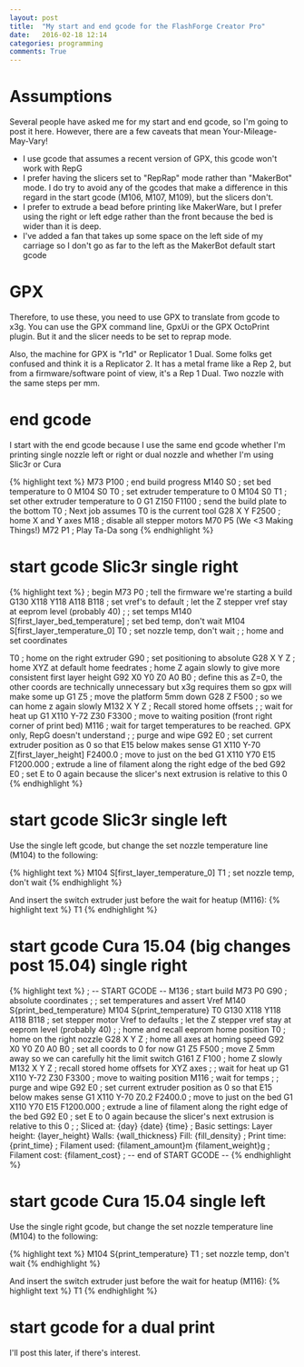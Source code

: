 ```yaml
---
layout: post
title:  "My start and end gcode for the FlashForge Creator Pro"
date:   2016-02-18 12:14
categories: programming
comments: True
---
```

# Assumptions
Several people have asked me for my start and end gcode, so I'm going to post
it here.  However, there are a few caveats that mean Your-Mileage-May-Vary!

* I use gcode that assumes a recent version of GPX, this gcode won't work with
  RepG
* I prefer having the slicers set to "RepRap" mode rather than "MakerBot" mode.
  I do try to avoid any of the gcodes that make a difference in this regard in
  the start gcode (M106, M107, M109), but the slicers don't.
* I prefer to extrude a bead before printing like MakerWare, but I prefer using
  the right or left edge rather than the front because the bed is wider than it
  is deep.
* I've added a fan that takes up some space on the left side of my carriage so
  I don't go as far to the left as the MakerBot default start gcode

# GPX
Therefore, to use these, you need to use GPX to translate from gcode to x3g.
You can use the GPX command line, GpxUi or the GPX OctoPrint plugin.  But it
and the slicer needs to be set to reprap mode.

Also, the machine for GPX is "r1d" or Replicator 1 Dual.  Some folks get
confused and think it is a Replicator 2.  It has a metal frame like a Rep 2,
but from a firmware/software point of view, it's a Rep 1 Dual.  Two nozzle with
the same steps per mm.

# end gcode
I start with the end gcode because I use the same end gcode whether I'm
printing single nozzle left or right or dual nozzle and whether I'm using
Slic3r or Cura

{% highlight text %}
M73 P100 ; end build progress
M140 S0 ; set bed temperature to 0
M104 S0 T0 ; set extruder temperature to 0
M104 S0 T1 ; set other extruder temperature to 0
G1 Z150 F1100 ; send the build plate to the bottom
T0 ; Next job assumes T0 is the current tool
G28 X Y F2500 ; home X and Y axes
M18 ; disable all stepper motors
M70 P5 (We <3 Making Things!)
M72 P1 ; Play Ta-Da song
{% endhighlight %}

# start gcode Slic3r single right
{% highlight text %}
; begin
M73 P0 ; tell the firmware we're starting a build
G130 X118 Y118 A118 B118 ; set vref's to default
; let the Z stepper vref stay at eeprom level (probably 40)
;
; set temps
M140 S[first_layer_bed_temperature] ; set bed temp, don't wait
M104 S[first_layer_temperature_0] T0 ; set nozzle temp, don't wait
;
; home and set coordinates

T0 ; home on the right extruder
G90 ;  set positioning to absolute
G28 X Y Z ; home XYZ at default home feedrates
; home Z again slowly to give more consistent first layer height
G92 X0 Y0 Z0 A0 B0 ; define this as Z=0, the other coords are technically unnecessary but x3g requires them so gpx will make some up
G1 Z5 ; move the platform 5mm down
G28 Z F500 ; so we can home z again slowly
M132 X Y Z  ; Recall stored home offsets
;
; wait for heat up
G1 X110 Y-72 Z30 F3300 ; move to waiting position (front right corner of print bed)
M116 ; wait for target temperatures to be reached. GPX only, RepG doesn't understand
;
; purge and wipe
G92 E0 ; set current extruder position as 0 so that E15 below makes sense
G1 X110 Y-70 Z[first_layer_height] F2400.0 ; move to just on the bed
G1 X110 Y70 E15 F1200.000 ; extrude a line of filament along the right edge of the bed
G92 E0 ; set E to 0 again because the slicer's next extrusion is relative to this 0
{% endhighlight %}

# start gcode Slic3r single left
Use the single left gcode, but change the set nozzle temperature line (M104) to
the following:

{% highlight text %}
M104 S[first_layer_temperature_0] T1 ; set nozzle temp, don't wait
{% endhighlight %}

And insert the switch extruder just before the wait for heatup (M116):
{% highlight text %}
T1
{% endhighlight %}


# start gcode Cura 15.04 (big changes post 15.04) single right
{% highlight text %}
; -- START GCODE --
M136 ; start build
M73 P0
G90 ; absolute coordinates
;
; set temperatures and assert Vref
M140 S{print_bed_temperature}
M104 S{print_temperature} T0
G130 X118 Y118 A118 B118 ; set stepper motor Vref to defaults
; let the Z stepper vref stay at eeprom level (probably 40)
;
; home and recall eeprom home position
T0 ; home on the right nozzle
G28 X Y Z ; home all axes at homing speed
G92 X0 Y0 Z0 A0 B0 ; set all coords to 0 for now
G1 Z5 F500 ; move Z 5mm away so we can carefully hit the limit switch
G161 Z F100 ; home Z slowly
M132 X Y Z ; recall stored home offsets for XYZ axes
;
; wait for heat up
G1 X110 Y-72 Z30 F3300 ; move to waiting position
M116 ; wait for temps
;
; purge and wipe
G92 E0 ; set current extruder position as 0 so that E15 below makes sense
G1 X110 Y-70 Z0.2 F2400.0 ; move to just on the bed
G1 X110 Y70 E15 F1200.000 ; extrude a line of filament along the right edge of the bed
G92 E0 ; set E to 0 again because the slicer's next extrusion is relative to this 0
;
; Sliced at: {day} {date} {time}
; Basic settings: Layer height: {layer_height} Walls: {wall_thickness} Fill: {fill_density}
; Print time: {print_time}
; Filament used: {filament_amount}m {filament_weight}g
; Filament cost: {filament_cost}
; -- end of START GCODE --
{% endhighlight %}

# start gcode Cura 15.04 single left
Use the single right gcode, but change the set nozzle temperature line (M104) to
the following:

{% highlight text %}
M104 S{print_temperature} T1 ; set nozzle temp, don't wait
{% endhighlight %}

And insert the switch extruder just before the wait for heatup (M116):
{% highlight text %}
T1
{% endhighlight %}

# start gcode for a dual print
I'll post this later, if there's interest.
